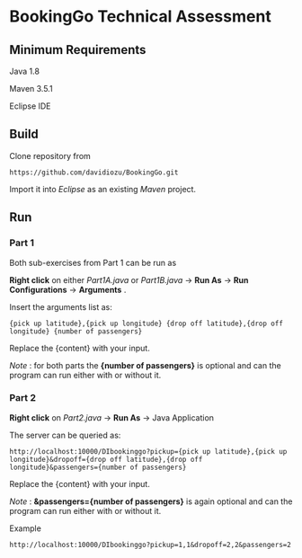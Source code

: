# BookingGo Technical Assessment

## Minimum Requirements
Java 1.8

Maven 3.5.1

Eclipse IDE

## Build

Clone repository from
```
https://github.com/davidiozu/BookingGo.git
```
Import it into *Eclipse* as an existing *Maven* project.


## Run
### Part 1
Both sub-exercises from Part 1 can be run as

**Right click** on either *Part1A.java* or *Part1B.java* -> **Run As** -> **Run Configurations** -> **Arguments** .

Insert the arguments list as:
```
{pick up latitude},{pick up longitude} {drop off latitude},{drop off longitude} {number of passengers}
```

Replace the {content} with your input.

*Note* : for both parts the **{number of passengers}** is optional and can the program can run either with or without it.

### Part 2
**Right click** on *Part2.java* -> **Run As** -> Java Application

The server can be queried as:
```
http://localhost:10000/DIbookinggo?pickup={pick up latitude},{pick up longitude}&dropoff={drop off latitude},{drop off longitude}&passengers={number of passengers}
```

Replace the {content} with your input.

*Note* : **&passengers={number of passengers}** is again optional and can the program can run either with or without it.

Example
```
http://localhost:10000/DIbookinggo?pickup=1,1&dropoff=2,2&passengers=2
```


